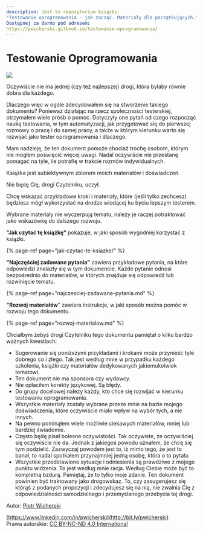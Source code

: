 ```yaml
---
description: Jest to repozytorium książki:
"Testowanie oprogramowania - jak zacząć. Materiały dla początkujących."
Dostępnej za darmo pod adresem:
https://pwicherski.gitbook.io/testowanie-oprogramowania/
---
```


# Testowanie Oprogramowania

![](.gitbook/assets/rozwoj.png)

Oczywiście nie ma jednej \(czy też najlepszej\) drogi, która byłaby równie dobra dla każdego.

Dlaczego więc w ogóle zdecydowałem się na stworzenie takiego dokumentu? Ponieważ działając na rzecz społeczności testerskiej, otrzymałem wiele próśb o pomoc. Dotyczyły one pytań od czego rozpocząć naukę testowania, w tym automatyzacji, jak przygotować się do pierwszej rozmowy o pracę i do samej pracy, a także w którym kierunku warto się rozwijać jako tester oprogramowania i dlaczego.

Mam nadzieję, że ten dokument pomoże chociaż trochę osobom, którym nie mogłem poświęcić więcej uwagi. Nadal oczywiście nie przestanę pomagać na tyle, ile potrafię w trakcie rozmów indywidualnych.

Książka jest subiektywnym zbiorem moich materiałów i doświadczeń.

Nie będę Cię, drogi Czytelniku, uczył.

Chcę wskazać przykładowe kroki i materiały, które \(jeśli tylko zechcesz\) będziesz mógł wykorzystać na drodze wiodącej ku byciu lepszym testerem.

Wybrane materiały nie wyczerpują tematu, należy je raczej potraktować jako wskazówkę do dalszego rozwoju.

**"Jak czytać tę książkę"** pokazuje, w jaki sposób wygodniej korzystać z książki.

{% page-ref page="jak-czytac-te-ksiazke/" %}

**"Najczęściej zadawane pytania"** zawiera przykładowe pytania, na które odpowiedzi znalazły się w tym dokumencie. Każde pytanie odnosi bezpośrednio do materiałów, w których znajduje się odpowiedź lub rozwinięcie tematu.

{% page-ref page="najczesciej-zadawane-pytania.md" %}

**"Rozwój materiałów**" zawiera instrukcje, w jaki sposób można pomóc w rozwoju tego dokumentu.

{% page-ref page="rozwoj-materialow.md" %}

Chciałbym żebyś drogi Czytelniku tego dokumentu pamiętał o kilku bardzo ważnych kwestiach:

* Sugerowanie się poniższymi przykładami i krokami może przynieść tyle dobrego co i złego. Tak jest według mnie w przypadku każdego szkolenia, książki czy materiałów dedykowanych jakiemukolwiek tematowi.
* Ten dokument nie ma sponsora czy wydawcy.
* Nie opłaciłem korekty językowej. Są błędy.
* Do grupy docelowej należy każdy, kto chce się rozwijać w kierunku testowaniu oprogramowania.
* Wszystkie materiały zostały wybrane przeze mnie na bazie mojego doświadczenia, które oczywiście miało wpływ na wybór tych, a nie innych.
* Na pewno pominąłem wiele możliwie ciekawych materiałów, mniej lub bardziej świadomie.
* Często będę pisał bolesne oczywistości. Tak oczywiste, że oczywiściej się oczywiście nie da. Jednak z jakiegoś powodu uznałem, że chcę się tym podzielić. Zazwyczaj powodem jest to, iż mimo tego, że jest to banał, to nadal spotkałem przynajmniej jedną osobę, która o to pytała.
* Wszystkie przedstawione sytuacje i odniesienia są prawdziwe z mojego punktu widzenia. To jest według mnie racja. Według Ciebie może być to kompletną bzdurą. Pamiętaj, że to tylko moje zdanie. Ten dokument powinien być traktowany jako drogowskaz. To, czy zasugerujesz się którąś z podanych propozycji i zdecydujesz się na nią, nie zwalnia Cię z odpowiedzialności samodzielnego i przemyślanego przebycia tej drogi.

Autor: [Piotr Wicherski](http://bit.ly/pwicherski)

[https://www.linkedin.com/in/pwicherski](http://bit.ly/pwicherski)  
Prawa autorskie: [CC BY-NC-ND 4.0 International](https://creativecommons.org/licenses/by-nc-nd/4.0/)


